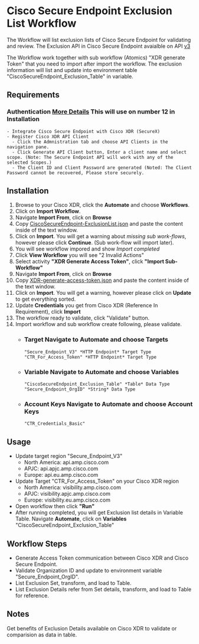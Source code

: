 # Cisco Secure Endpoint Exclusion List Workflow
The Workflow will list exclusion lists of Cisco Secure Endpoint for validating and review.
The Exclusion API in Cisco Secure Endpoint avaialble on API [v3](https://developer.cisco.com/docs/secure-endpoint/introduction/)

The Workflow work together with sub workflow (Atomics) "XDR generate Token" that you need to import after import the workflow.
The exclusion information will list and update into environment table "CiscoSecureEndpoint_Exclusion_Table" in variable.

## Requirements
  ### Authentication [More Details](https://developer.cisco.com/docs/secure-endpoint/authentication/#authentication) This will use on number 12 in Installation
    - Integrate Cisco Secure Endpoint with Cisco XDR (SecureX)
    - Register Cisco XDR API Client
      - Click the Admnistration tab and choose API Clients in the navigation pane.
      - Click Generate API Client button, Enter a client name and select scope. (Note: The Secure Endpoint API will work with any of the selected Scopes.)
      - The Client ID and Client Password are generated (Noted: The Client Password cannot be recovered, Please store securely.

## Installation
  1. Browse to your Cisco XDR, click the **Automate** and choose **Workflows**.
  2. Click on **Import Workflow**.
  3. Navigate **Import From**, click on **Browse**
  4. Copy [CiscoSecureEndpoint-ExclusionList.json](https://github.com/ciscotee/CiscoSecureEndpoint-ExclusionList/blob/main/CiscoSecureEndpoint-ExclusionList.json) and paste the content inside of the text window.
  5. Click on **Import**. You will get a warning about *missing sub work-flows*, however please click **Continue**. (Sub work-flow will import later).
  6. You will see workflow impored and show *Import completed*
  7. Click **View Workflow** you will see "2 Invalid Actions"
  8. Select activity **"XDR Generate Access Token"**, click **"Import Sub-Workflow"**
  9. Navigate **Import From**, click on **Browse**
  10. Copy [XDR-generate-access-token.json](https://github.com/ciscotee/CiscoSecureEndpoint-ExclusionList/blob/main/Atomics/XDR-generate-access-token.json) and paste the content inside of the text window.
  11. Click on **Import**. You will get a warning, however please click on **Update** to get everything sorted.
  12. Update **Credentials** you get from Cisco XDR (Reference In Requirement), click **Import**
  13. The workflow ready to validate, click "Validate" button.
  14. Import workflow and sub workflow create following, please validate.
      - ### **Target** Navigate to **Automate** and choose **Targets**
            "Secure_Endpoint_V3" *HTTP Endpoint* Target Type
            "CTR_For_Access_Token" *HTTP Endpoint* Target Type
      - ### **Variable** Navigate to **Automate** and choose **Variables**
            "CiscoSecureEndpoint_Exclusion_Table" *Table* Data Type
            "Secure_Endpoint_OrgID" *String* Data Type
      - ### **Account Keys** Navigate to **Automate** and choose **Account Keys**
            "CTR_Credentials_Basic"
     
## Usage
  - Update target region "Secure_Endpoint_V3"
    - North America:  api.amp.cisco.com
    - APJC:           api.apjc.amp.cisco.com
    - Europe:         api.eu.amp.cisco.com
  - Update Target "CTR_For_Access_Token" on your Cisco XDR region
    - North America:  visibility.amp.cisco.com
    - APJC:           visibility.apjc.amp.cisco.com
    - Europe:         visibility.eu.amp.cisco.com
  - Open workflow then click **"Run"**
  - After running completed, you will get Exclusion list details in Variable Table. Navigate **Automate**, click on **Variables** "CiscoSecureEndpoint_Exclusion_Table" 
  

## Workflow Steps
  - Generate Access Token communication between Cisco XDR and Cisco Secure Endpoint.
  - Validate Organization ID and update to environment variable "Secure_Endpoint_OrgID".
  - List Exclusion Set, transform, and load to Table.
  - List Exclusion Details refer from Set details, transform, and load to Table for reference.

## Notes
Get benefits of Exclusion Details available on Cisco XDR to validate or comparision as data in table.

